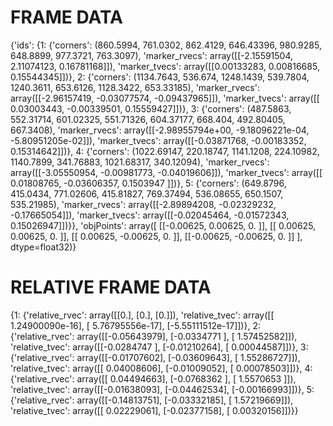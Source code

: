 # FRAME DATA
{'ids': {1: {'corners': (860.5994, 761.0302, 862.4129, 646.43396, 980.9285, 648.8899, 977.3721, 763.3097),
             'marker_rvecs': array([[-2.15591504,  2.11074123,  0.16781168]]),
             'marker_tvecs': array([[0.00133283, 0.00816685, 0.15544345]])},
         2: {'corners': (1134.7643, 536.674, 1248.1439, 539.7804, 1240.3611, 653.6126, 1128.3422, 653.33185),
             'marker_rvecs': array([[-2.96157419, -0.03077574, -0.09437965]]),
             'marker_tvecs': array([[ 0.03003443, -0.00339501,  0.15559427]])},
         3: {'corners': (487.5863, 552.31714, 601.02325, 551.71326, 604.37177, 668.404, 492.80405, 667.3408),
             'marker_rvecs': array([[-2.98955794e+00, -9.18096221e-04, -5.80951205e-02]]),
             'marker_tvecs': array([[-0.03871768, -0.00183352,  0.15314642]])},
         4: {'corners': (1022.69147, 220.18747, 1141.1208, 224.10982, 1140.7899, 341.76883, 1021.68317, 340.12094),
             'marker_rvecs': array([[-3.05550954, -0.00981773, -0.04019606]]),
             'marker_tvecs': array([[ 0.01808765, -0.03606357,  0.1503947 ]])},
         5: {'corners': (649.8796, 415.0434, 771.02606, 415.81827, 769.37494, 536.08655, 650.1507, 535.21985),
             'marker_rvecs': array([[-2.89894208, -0.02329232, -0.17665054]]),
             'marker_tvecs': array([[-0.02045464, -0.01572343,  0.15026947]])}},
 'objPoints': array([
    [[-0.00625,  0.00625,  0.     ]],
    [[ 0.00625,  0.00625,  0.     ]],
    [[ 0.00625, -0.00625,  0.     ]],
    [[-0.00625, -0.00625,  0.     ]]
    ],
    dtype=float32)}

# RELATIVE FRAME DATA
{1: {'relative_rvec': array([[0.],
       [0.],
       [0.]]),
     'relative_tvec': array([[ 1.24900090e-16],
       [ 5.76795556e-17],
       [-5.55111512e-17]])},
 2: {'relative_rvec': array([[-0.05643979],
       [-0.0334771 ],
       [ 1.57452582]]),
     'relative_tvec': array([[-0.0284747 ],
       [-0.01210264],
       [ 0.00044587]])},
 3: {'relative_rvec': array([[-0.01707602],
       [-0.03609643],
       [ 1.55286727]]),
     'relative_tvec': array([[ 0.04008606],
       [-0.01009052],
       [ 0.00078503]])},
 4: {'relative_rvec': array([[ 0.04494663],
       [-0.0768362 ],
       [ 1.5570653 ]]),
     'relative_tvec': array([[-0.01638093],
       [-0.04462534],
       [-0.00166993]])},
 5: {'relative_rvec': array([[-0.14813751],
       [-0.03332185],
       [ 1.57219669]]),
     'relative_tvec': array([[ 0.02229061],
       [-0.02377158],
       [ 0.00320156]])}}